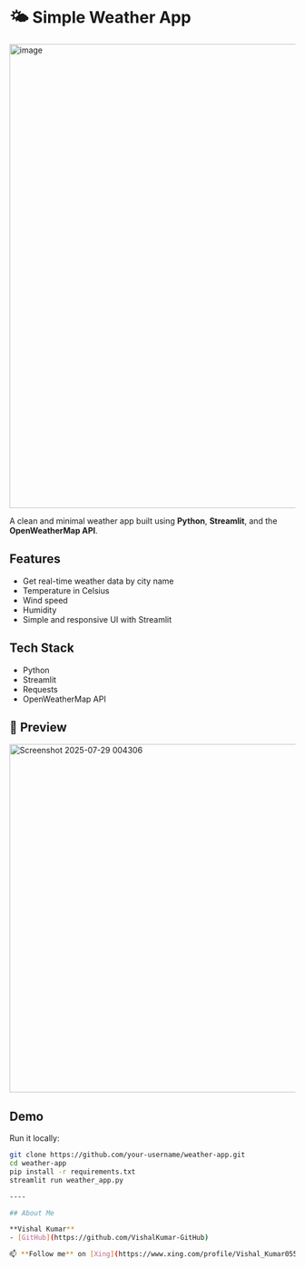 # 🌤️ Simple Weather App
<img width="1476" height="818" alt="image" src="https://github.com/user-attachments/assets/38fabc3f-bbf3-4593-add5-41607d62daf2" />


A clean and minimal weather app built using **Python**, **Streamlit**, and the **OpenWeatherMap API**.

## Features

- Get real-time weather data by city name
- Temperature in Celsius
- Wind speed
- Humidity
- Simple and responsive UI with Streamlit

## Tech Stack

- Python
- Streamlit
- Requests
- OpenWeatherMap API

## 📸 Preview

<img width="1890" height="614" alt="Screenshot 2025-07-29 004306" src="https://github.com/user-attachments/assets/a018b336-acaf-4ba7-a531-25de1c1b02a2" />


## Demo

Run it locally:

```bash
git clone https://github.com/your-username/weather-app.git
cd weather-app
pip install -r requirements.txt
streamlit run weather_app.py

----

## About Me

**Vishal Kumar**
- [GitHub](https://github.com/VishalKumar-GitHub)

📫 **Follow me** on [Xing](https://www.xing.com/profile/Vishal_Kumar055381/web_profiles?expandNeffi=true) | [LinkedIn](https://www.linkedin.com/in/vishal-kumar-819585275/)

